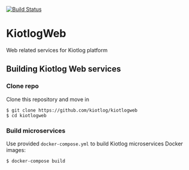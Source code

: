 [![Build Status](https://travis-ci.org/kiotlog/kiotlogweb.svg?branch=master)](https://travis-ci.org/kiotlog/kiotlogweb)

# KiotlogWeb

Web related services for Kiotlog platform

## Building Kiotlog Web services

### Clone repo

Clone this repository and move in

    $ git clone https://github.com/kiotlog/kiotlogweb
    $ cd kiotlogweb

### Build microservices

Use provided `docker-compose.yml` to build Kiotlog microservices Docker images:

    $ docker-compose build
